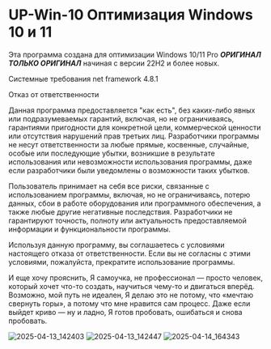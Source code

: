 # UP-Win-10 Оптимизация Windows 10 и 11
Эта программа создана для оптимизации Windows 10/11 Pro
***ОРИГИНАЛ ТОЛЬКО ОРИГИНАЛ*** начиная с версии 22H2 и более новых.

Системные требования net framework 4.8.1

Отказ от ответственности

Данная программа предоставляется "как есть", без каких-либо явных или подразумеваемых гарантий, включая, но не ограничиваясь, гарантиями пригодности для конкретной цели, коммерческой ценности или отсутствия нарушений прав третьих лиц. Разработчики программы не несут ответственности за любые прямые, косвенные, случайные, особые или последующие убытки, возникшие в результате использования или невозможности использования программы, даже если разработчики были уведомлены о возможности таких убытков.

Пользователь принимает на себя все риски, связанные с использованием программы, включая, но не ограничиваясь, потерю данных, сбои в работе оборудования или программного обеспечения, а также любые другие негативные последствия. Разработчики не гарантируют точность, полноту или актуальность предоставляемой информации и функциональности программы.

Используя данную программу, вы соглашаетесь с условиями настоящего отказа от ответственности. Если вы не согласны с этими условиями, пожалуйста, прекратите использование программы.

И еще хочу прояснить, Я самоучка, не профессионал — просто человек, который хочет что-то создать, научиться чему-то и двигаться вперёд. Возможно, мой путь не идеален, Я делаю это не потому, что «мечтаю свернуть горы», а потому что мне нравится сам процесс. Даже если выйдет криво — ну и ладно, Я готов пробовать, ошибаться и снова пробовать.

![2025-04-13_142403](https://github.com/user-attachments/assets/4a6ade4f-0c32-46cf-81c3-982a70fbe83f)
![2025-04-13_142447](https://github.com/user-attachments/assets/1b49a308-8adc-49e4-a3f8-60e4261a2da8)
![2025-04-14_164343](https://github.com/user-attachments/assets/92b06771-2f22-469f-800c-2e5146a6d63c)
